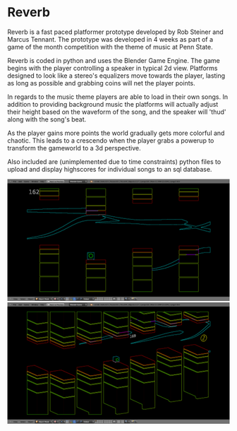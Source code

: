 Reverb
======

Reverb is a fast paced platformer prototype developed by Rob Steiner and Marcus Tennant.
The prototype was developed in 4 weeks as part of a game of the month competition with the theme of music at Penn State.

Reverb is coded in python and uses the Blender Game Engine. The game begins with the player controlling a speaker in typical 2d view. Platforms designed to look like a stereo's equalizers move towards the player, lasting as long as possible and grabbing coins will net the player points.

In regards to the music theme players are able to load in their own songs. In addition to providing background music the platforms will actually adjust their height based on the waveform of the song, and the speaker will 'thud' along with the song's beat. 

As the player gains more points the world gradually gets more colorful and chaotic. This leads to a crescendo when the player grabs a powerup to transform the gameworld to a 3d perspective. 


Also included are (unimplemented due to time constraints) python files to upload and display highscores for individual songs to an sql database.

![screenshot](./Gameplay1.png)
![screenshot](./Gameplay2.png)
